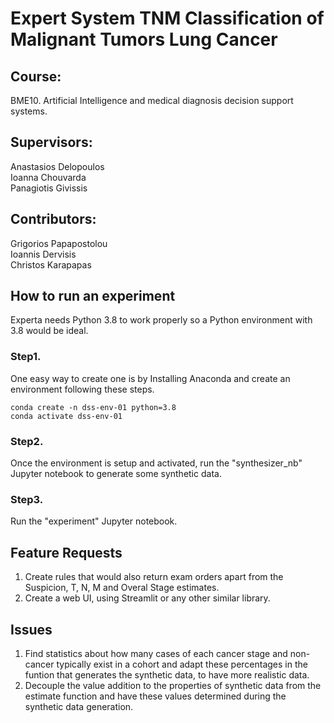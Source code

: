 # Expert System TNM Classification of Malignant Tumors Lung Cancer

## Course:  
BME10. Artificial Intelligence and medical diagnosis decision support systems.

## Supervisors:  
Anastasios Delopoulos  
Ioanna Chouvarda  
Panagiotis Givissis

## Contributors:  
Grigorios Papapostolou  
Ioannis Dervisis  
Christos Karapapas  

## How to run an experiment
Experta needs Python 3.8 to work properly so a Python environment with 3.8 would be ideal.  

### Step1.
One easy way to create one is by Installing Anaconda and create an environment following these steps.  
```
conda create -n dss-env-01 python=3.8  
conda activate dss-env-01  
```

### Step2.
Once the environment is setup and activated, run the "synthesizer_nb" Jupyter notebook to generate some synthetic data.

### Step3.
Run the "experiment" Jupyter notebook.

## Feature Requests  
1. Create rules that would also return exam orders apart from the Suspicion, T, N, M and Overal Stage estimates.  
2. Create a web UI, using Streamlit or any other similar library.

## Issues  
1. Find statistics about how many cases of each cancer stage and non-cancer typically exist in a cohort and adapt these percentages in the funtion that generates the synthetic data, to have more realistic data.  
2. Decouple the value addition to the properties of synthetic data from the estimate function and have these values determined during the synthetic data generation.

